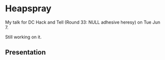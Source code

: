 # Heapspray
My talk for DC Hack and Tell (Round 33: NULL adhesive heresy) on Tue Jun 7.

Still working on it.

## Presentation
